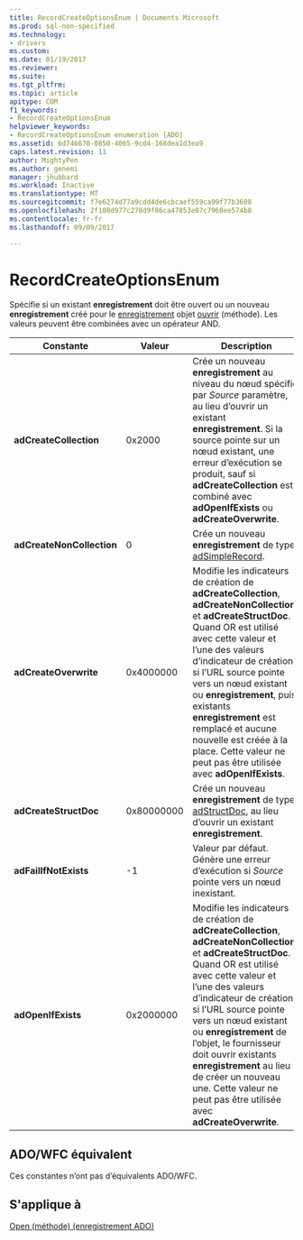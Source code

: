 ```yaml
---
title: RecordCreateOptionsEnum | Documents Microsoft
ms.prod: sql-non-specified
ms.technology:
- drivers
ms.custom: 
ms.date: 01/19/2017
ms.reviewer: 
ms.suite: 
ms.tgt_pltfrm: 
ms.topic: article
apitype: COM
f1_keywords:
- RecordCreateOptionsEnum
helpviewer_keywords:
- RecordCreateOptionsEnum enumeration [ADO]
ms.assetid: 6d746670-0850-4065-9cd4-168dea1d3ea9
caps.latest.revision: 11
author: MightyPen
ms.author: genemi
manager: jhubbard
ms.workload: Inactive
ms.translationtype: MT
ms.sourcegitcommit: f7e6274d77a9cdd4de6cbcaef559ca99f77b3608
ms.openlocfilehash: 2f108d977c278d9f86ca47853e07c7960ee574b8
ms.contentlocale: fr-fr
ms.lasthandoff: 09/09/2017

---
```

# <a name="recordcreateoptionsenum"></a>RecordCreateOptionsEnum
Spécifie si un existant **enregistrement** doit être ouvert ou un nouveau **enregistrement** créé pour le [enregistrement](../../../ado/reference/ado-api/record-object-ado.md) objet [ouvrir](../../../ado/reference/ado-api/open-method-ado-record.md) (méthode). Les valeurs peuvent être combinées avec un opérateur AND.  
  
|Constante|Valeur| Description|  
|--------------|-----------|-----------------|  
|**adCreateCollection**|0x2000|Crée un nouveau **enregistrement** au niveau du nœud spécifié par *Source* paramètre, au lieu d’ouvrir un existant **enregistrement**. Si la source pointe sur un nœud existant, une erreur d’exécution se produit, sauf si **adCreateCollection** est combiné avec **adOpenIfExists** ou **adCreateOverwrite**.|  
|**adCreateNonCollection**|0|Crée un nouveau **enregistrement** de type [adSimpleRecord](../../../ado/reference/ado-api/recordtypeenum.md).|  
|**adCreateOverwrite**|0x4000000|Modifie les indicateurs de création de **adCreateCollection**, **adCreateNonCollection**, et **adCreateStructDoc**. Quand OR est utilisé avec cette valeur et l’une des valeurs d’indicateur de création, si l’URL source pointe vers un nœud existant ou **enregistrement**, puis existants **enregistrement** est remplacé et aucune nouvelle est créée à la place. Cette valeur ne peut pas être utilisée avec **adOpenIfExists**.|  
|**adCreateStructDoc**|0x80000000|Crée un nouveau **enregistrement** de type [adStructDoc](../../../ado/reference/ado-api/recordtypeenum.md), au lieu d’ouvrir un existant **enregistrement**.|  
|**adFailIfNotExists**|-1|Valeur par défaut. Génère une erreur d’exécution si *Source* pointe vers un nœud inexistant.|  
|**adOpenIfExists**|0x2000000|Modifie les indicateurs de création de **adCreateCollection**, **adCreateNonCollection**, et **adCreateStructDoc**. Quand OR est utilisé avec cette valeur et l’une des valeurs d’indicateur de création, si l’URL source pointe vers un nœud existant ou **enregistrement** de l’objet, le fournisseur doit ouvrir existants **enregistrement** au lieu de créer un nouveau une. Cette valeur ne peut pas être utilisée avec **adCreateOverwrite**.|  
  
## <a name="adowfc-equivalent"></a>ADO/WFC équivalent  
 Ces constantes n’ont pas d’équivalents ADO/WFC.  
  
## <a name="applies-to"></a>S'applique à  
 [Open (méthode) (enregistrement ADO)](../../../ado/reference/ado-api/open-method-ado-record.md)

